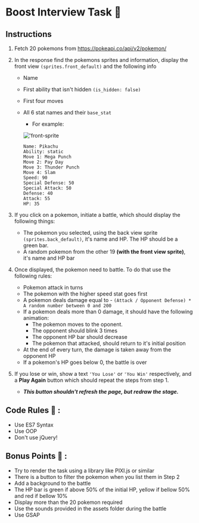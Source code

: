 # Boost Interview Task :rocket: 

## Instructions

1. Fetch 20 pokemons from https://pokeapi.co/api/v2/pokemon/

2) In the response find the pokemons sprites and information, display the front view `(sprites.front_default)` and the following info
    - Name
    - First ability that isn't hidden `(is_hidden: false)`
    - First four moves
    - All 6 stat names and their `base_stat`
        - For example:
        
        !['front-sprite](https://raw.githubusercontent.com/PokeAPI/sprites/master/sprites/pokemon/25.png)  
        ```
        Name: Pikachu 
        Ability: static
        Move 1: Mega Punch
        Move 2: Pay Day
        Move 3: Thunder Punch
        Move 4: Slam
        Speed: 90
        Special Defense: 50
        Special Attack: 50
        Defense: 40
        Attack: 55
        HP: 35
        ``` 
 
3. If you click on a pokemon, initiate a battle, which should display the following things:
    - The pokemon you selected, using the back view sprite `(sprites.back_default)`, it's name and HP. The HP should be a green bar.
    - A random pokemon from the other 19 **(with the front view sprite)**, it's name and HP bar
 
4. Once displayed, the pokemon need to battle. To do that use the following rules:
    - Pokemon attack in turns
    - The pokemon with the higher speed stat goes first
    - A pokemon deals damage equal to - `(Attack / Opponent Defense) * A random number between 0 and 200`
    - If a pokemon deals more than 0 damage, it should have the following animation:
        - The pokemon moves to the oponent.
        - The opponent should blink 3 times
        - The opponent HP bar should decrease
        - The pokemon that attacked, should return to it's initial position
    - At the end of every turn, the damage is taken away from the opponent HP
    - If a pokemon's HP goes below 0, the battle is over

5. If you lose or win, show a text `'You Lose'` or `'You Win'` respectively, and a **Play Again** button which should repeat the steps from step 1. 
    - ***This button shouldn't refresh the page, but redraw the stage.***

## Code Rules :straight_ruler: : 
- Use ES7 Syntax
- Use OOP
- Don't use jQuery!

## Bonus Points :rocket: :
- Try to render the task using a library like PIXI.js or similar
- There is a button to filter the pokemon when you list them in Step 2
- Add a background to the battle
- The HP bar is green if above 50% of the initial HP, yellow if bellow 50% and red if bellow 10%
- Display more than the 20 pokemon required
- Use the sounds provided in the assets folder during the battle
- Use GSAP
